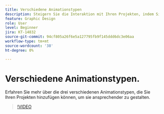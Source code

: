 ```yaml
---
title: Verschiedene Animationstypen
description: Steigern Sie die Interaktion mit Ihren Projekten, indem Sie verschiedene Arten von Animationen verwenden
feature: Graphic Design
role: User
level: Beginner
jira: KT-14832
source-git-commit: 94cf805a26f6e5a127795fb9f145ddd6dc3e06aa
workflow-type: tm+mt
source-wordcount: '38'
ht-degree: 0%

---
```


# Verschiedene Animationstypen.

Erfahren Sie mehr über die drei verschiedenen Animationstypen, die Sie Ihren Projekten hinzufügen können, um sie ansprechender zu gestalten.

>[!VIDEO](https://video.tv.adobe.com/v/3426976?quality=12&learn=on&hidetitle=true)
